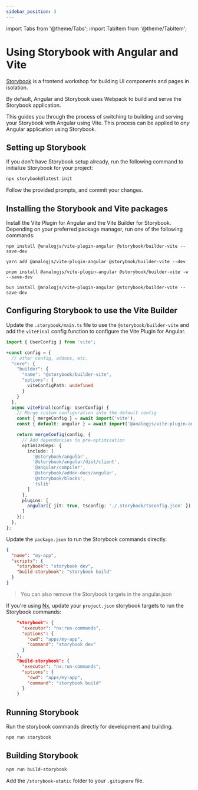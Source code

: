 ```yaml
---
sidebar_position: 3
---
```


import Tabs from '@theme/Tabs';
import TabItem from '@theme/TabItem';

# Using Storybook with Angular and Vite

[Storybook](https://storybook.js.org) is a frontend workshop for building UI components and pages in isolation.

By default, Angular and Storybook uses Webpack to build and serve the Storybook application.

This guides you through the process of switching to building and serving your Storybook with Angular using Vite. This process can be applied to _any_ Angular application using Storybook.

## Setting up Storybook

If you don't have Storybook setup already, run the following command to initialize Storybook for your project:

```sh
npx storybook@latest init
```

Follow the provided prompts, and commit your changes.

## Installing the Storybook and Vite packages

Install the Vite Plugin for Angular and the Vite Builder for Storybook. Depending on your preferred package manager, run one of the following commands:

<Tabs groupId="package-manager">
  <TabItem value="npm">

```shell
npm install @analogjs/vite-plugin-angular @storybook/builder-vite --save-dev
```

  </TabItem>

  <TabItem label="yarn" value="yarn">

```shell
yarn add @analogjs/vite-plugin-angular @storybook/builder-vite --dev
```

  </TabItem>

  <TabItem value="pnpm">

```shell
pnpm install @analogjs/vite-plugin-angular @storybook/builder-vite -w --save-dev
```

  </TabItem>

  <TabItem value="bun">

```shell
bun install @analogjs/vite-plugin-angular @storybook/builder-vite --save-dev
```

  </TabItem>  
</Tabs>

## Configuring Storybook to use the Vite Builder

Update the `.storybook/main.ts` file to use the `@storybook/builder-vite` and add the `viteFinal` config function to configure the Vite Plugin for Angular.

```ts
import { UserConfig } from 'vite';

+const config = {
  // other config, addons, etc.
  "core": {
    "builder": {
      "name": "@storybook/builder-vite",
      "options": {
        viteConfigPath: undefined
      }
    }
  },
  async viteFinal(config: UserConfig) {
    // Merge custom configuration into the default config
    const { mergeConfig } = await import('vite');
    const { default: angular } = await import('@analogjs/vite-plugin-angular');

    return mergeConfig(config, {
      // Add dependencies to pre-optimization
      optimizeDeps: {
        include: [
          '@storybook/angular',
          '@storybook/angular/dist/client',
          '@angular/compiler',
          '@storybook/addon-docs/angular',
          '@storybook/blocks',
          'tslib'
        ]
      },
      plugins: [
        angular({ jit: true, tsconfig: './.storybook/tsconfig.json' })
      ]
    });
  },
};
```

Update the `package.json` to run the Storybook commands directly.

```json
{
  "name": "my-app",
  "scripts": {
    "storybook": "storybook dev",
    "build-storybook": "storybook build"
  }
}
```

> You can also remove the Storybook targets in the angular.json

If you're using [Nx](https://nx.dev), update your `project.json` storybook targets to run the Storybook commands:

```json
    "storybook": {
      "executor": "nx:run-commands",
      "options": {
        "cwd": "apps/my-app",
        "command": "storybook dev"
      }
    },
    "build-storybook": {
      "executor": "nx:run-commands",
      "options": {
        "cwd": "apps/my-app",
        "command": "storybook build"
      }
    }
```

## Running Storybook

Run the storybook commands directly for development and building.

```sh
npm run storybook
```

## Building Storybook

```sh
npm run build-storybook
```

Add the `/storybook-static` folder to your `.gitignore` file.

